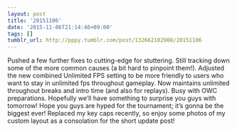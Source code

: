 ```yaml
---
layout: post
title: '20151106'
date: '2015-11-06T21:14:46+09:00'
tags: []
tumblr_url: http://pppy.tumblr.com/post/132662102908/20151106
---
```

Pushed a few further fixes to cutting-edge for stuttering. Still tracking down some of the more common causes (a bit hard to pinpoint them!).
Adjusted the new combined Unlimited FPS setting to be more friendly to users who want to stay in unlimited fps throughout gameplay. Now maintains unlimited throughout breaks and intro time (and also for replays).
Busy with OWC preparations. Hopefully we’ll have something to surprise you guys with tomorrow! Hope you guys are hyped for the tournament; it’s gonna be the biggest ever!
Replaced my key caps recently, so enjoy some photos of my custom layout as a consolation for the short update post!



